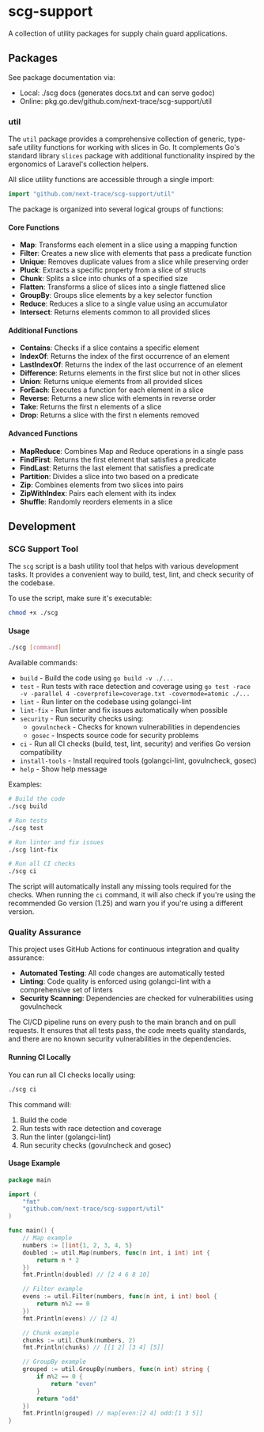 # scg-support

A collection of utility packages for supply chain guard applications.

## Packages

See package documentation via:

- Local: ./scg docs (generates docs.txt and can serve godoc)
- Online: pkg.go.dev/github.com/next-trace/scg-support/util

### util

The `util` package provides a comprehensive collection of generic, type-safe utility functions for working with slices in Go. It complements Go's standard library `slices` package with additional functionality inspired by the ergonomics of Laravel's collection helpers.

All slice utility functions are accessible through a single import:

```go
import "github.com/next-trace/scg-support/util"
```

The package is organized into several logical groups of functions:

#### Core Functions
- **Map**: Transforms each element in a slice using a mapping function
- **Filter**: Creates a new slice with elements that pass a predicate function
- **Unique**: Removes duplicate values from a slice while preserving order
- **Pluck**: Extracts a specific property from a slice of structs
- **Chunk**: Splits a slice into chunks of a specified size
- **Flatten**: Transforms a slice of slices into a single flattened slice
- **GroupBy**: Groups slice elements by a key selector function
- **Reduce**: Reduces a slice to a single value using an accumulator
- **Intersect**: Returns elements common to all provided slices

#### Additional Functions
- **Contains**: Checks if a slice contains a specific element
- **IndexOf**: Returns the index of the first occurrence of an element
- **LastIndexOf**: Returns the index of the last occurrence of an element
- **Difference**: Returns elements in the first slice but not in other slices
- **Union**: Returns unique elements from all provided slices
- **ForEach**: Executes a function for each element in a slice
- **Reverse**: Returns a new slice with elements in reverse order
- **Take**: Returns the first n elements of a slice
- **Drop**: Returns a slice with the first n elements removed

#### Advanced Functions
- **MapReduce**: Combines Map and Reduce operations in a single pass
- **FindFirst**: Returns the first element that satisfies a predicate
- **FindLast**: Returns the last element that satisfies a predicate
- **Partition**: Divides a slice into two based on a predicate
- **Zip**: Combines elements from two slices into pairs
- **ZipWithIndex**: Pairs each element with its index
- **Shuffle**: Randomly reorders elements in a slice

## Development

### SCG Support Tool

The `scg` script is a bash utility tool that helps with various development tasks. It provides a convenient way to build, test, lint, and check security of the codebase.

To use the script, make sure it's executable:

```bash
chmod +x ./scg
```

#### Usage

```bash
./scg [command]
```

Available commands:

- `build` - Build the code using `go build -v ./...`
- `test` - Run tests with race detection and coverage using `go test -race -v -parallel 4 -coverprofile=coverage.txt -covermode=atomic ./...`
- `lint` - Run linter on the codebase using golangci-lint
- `lint-fix` - Run linter and fix issues automatically when possible
- `security` - Run security checks using:
  - `govulncheck` - Checks for known vulnerabilities in dependencies
  - `gosec` - Inspects source code for security problems
- `ci` - Run all CI checks (build, test, lint, security) and verifies Go version compatibility
- `install-tools` - Install required tools (golangci-lint, govulncheck, gosec)
- `help` - Show help message

Examples:

```bash
# Build the code
./scg build

# Run tests
./scg test

# Run linter and fix issues
./scg lint-fix

# Run all CI checks
./scg ci
```

The script will automatically install any missing tools required for the checks. When running the `ci` command, it will also check if you're using the recommended Go version (1.25) and warn you if you're using a different version.

### Quality Assurance

This project uses GitHub Actions for continuous integration and quality assurance:

- **Automated Testing**: All code changes are automatically tested
- **Linting**: Code quality is enforced using golangci-lint with a comprehensive set of linters
- **Security Scanning**: Dependencies are checked for vulnerabilities using govulncheck

The CI/CD pipeline runs on every push to the main branch and on pull requests. It ensures that all tests pass, the code meets quality standards, and there are no known security vulnerabilities in the dependencies.

#### Running CI Locally

You can run all CI checks locally using:

```bash
./scg ci
```

This command will:
1. Build the code
2. Run tests with race detection and coverage
3. Run the linter (golangci-lint)
4. Run security checks (govulncheck and gosec)

#### Usage Example

```go
package main

import (
    "fmt"
    "github.com/next-trace/scg-support/util"
)

func main() {
    // Map example
    numbers := []int{1, 2, 3, 4, 5}
    doubled := util.Map(numbers, func(n int, i int) int {
        return n * 2
    })
    fmt.Println(doubled) // [2 4 6 8 10]

    // Filter example
    evens := util.Filter(numbers, func(n int, i int) bool {
        return n%2 == 0
    })
    fmt.Println(evens) // [2 4]

    // Chunk example
    chunks := util.Chunk(numbers, 2)
    fmt.Println(chunks) // [[1 2] [3 4] [5]]

    // GroupBy example
    grouped := util.GroupBy(numbers, func(n int) string {
        if n%2 == 0 {
            return "even"
        }
        return "odd"
    })
    fmt.Println(grouped) // map[even:[2 4] odd:[1 3 5]]
}
```
